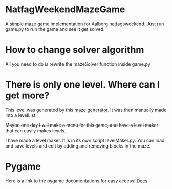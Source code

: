 # NatfagWeekendMazeGame
A simple maze game implementation for Aalborg natfagsweekend. Just run game.py to run the game and see it get solved.

# How to change solver algorithm
All you need to do is rewrite the mazeSolver function inside game.py

# There is only one level. Where can I get more?
This level was generated by this [maze generator](https://www.mazegenerator.net/). It was then manually made into a levelList.

~~Maybe one day I will make a menu for this game, and have a level maker that can easily makes levels.~~

I have made a level maker. It is in its own script levelMaker.py. You can load and save levels and edit by adding and removing blocks in the maze.

# Pygame
Here is a link to the pygame documentations for easy access: [Docs](https://www.pygame.org/docs/)